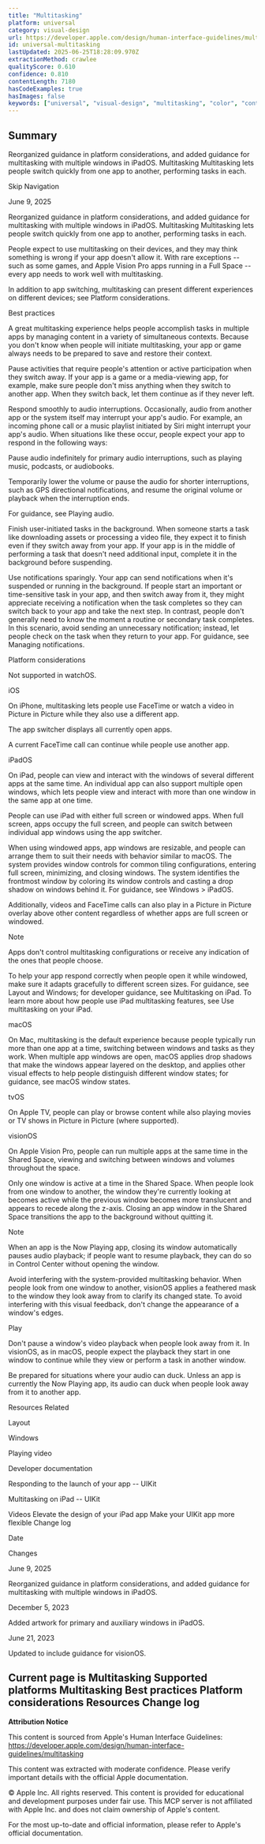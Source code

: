 ```yaml
---
title: "Multitasking"
platform: universal
category: visual-design
url: https://developer.apple.com/design/human-interface-guidelines/multitasking
id: universal-multitasking
lastUpdated: 2025-06-25T18:28:09.970Z
extractionMethod: crawlee
qualityScore: 0.610
confidence: 0.810
contentLength: 7180
hasCodeExamples: true
hasImages: false
keywords: ["universal", "visual-design", "multitasking", "color", "controls", "design", "feedback", "input", "layout", "navigation"]
---
```

## Summary

Reorganized guidance in platform considerations, and added guidance for multitasking with multiple windows in iPadOS.
Multitasking
Multitasking lets people switch quickly from one app to another, performing tasks in each.

Skip Navigation

June 9, 2025

Reorganized guidance in platform considerations, and added guidance for multitasking with multiple windows in iPadOS.
Multitasking
Multitasking lets people switch quickly from one app to another, performing tasks in each.

People expect to use multitasking on their devices, and they may think something is wrong if your app doesn't allow it. With rare exceptions -- such as some games, and Apple Vision Pro apps running in a Full Space -- every app needs to work well with multitasking.

In addition to app switching, multitasking can present different experiences on different devices; see Platform considerations.

Best practices

A great multitasking experience helps people accomplish tasks in multiple apps by managing content in a variety of simultaneous contexts. Because you don't know when people will initiate multitasking, your app or game always needs to be prepared to save and restore their context.

Pause activities that require people's attention or active participation when they switch away. If your app is a game or a media-viewing app, for example, make sure people don't miss anything when they switch to another app. When they switch back, let them continue as if they never left.

Respond smoothly to audio interruptions. Occasionally, audio from another app or the system itself may interrupt your app's audio. For example, an incoming phone call or a music playlist initiated by Siri might interrupt your app's audio. When situations like these occur, people expect your app to respond in the following ways:

Pause audio indefinitely for primary audio interruptions, such as playing music, podcasts, or audiobooks.

Temporarily lower the volume or pause the audio for shorter interruptions, such as GPS directional notifications, and resume the original volume or playback when the interruption ends.

For guidance, see Playing audio.

Finish user-initiated tasks in the background. When someone starts a task like downloading assets or processing a video file, they expect it to finish even if they switch away from your app. If your app is in the middle of performing a task that doesn't need additional input, complete it in the background before suspending.

Use notifications sparingly. Your app can send notifications when it's suspended or running in the background. If people start an important or time-sensitive task in your app, and then switch away from it, they might appreciate receiving a notification when the task completes so they can switch back to your app and take the next step. In contrast, people don't generally need to know the moment a routine or secondary task completes. In this scenario, avoid sending an unnecessary notification; instead, let people check on the task when they return to your app. For guidance, see Managing notifications.

Platform considerations

Not supported in watchOS.

iOS

On iPhone, multitasking lets people use FaceTime or watch a video in Picture in Picture while they also use a different app.

The app switcher displays all currently open apps.

A current FaceTime call can continue while people use another app.

iPadOS

On iPad, people can view and interact with the windows of several different apps at the same time. An individual app can also support multiple open windows, which lets people view and interact with more than one window in the same app at one time.

People can use iPad with either full screen or windowed apps. When full screen, apps occupy the full screen, and people can switch between individual app windows using the app switcher.

When using windowed apps, app windows are resizable, and people can arrange them to suit their needs with behavior similar to macOS. The system provides window controls for common tiling configurations, entering full screen, minimizing, and closing windows. The system identifies the frontmost window by coloring its window controls and casting a drop shadow on windows behind it. For guidance, see Windows > iPadOS.

Additionally, videos and FaceTime calls can also play in a Picture in Picture overlay above other content regardless of whether apps are full screen or windowed.

Note

Apps don't control multitasking configurations or receive any indication of the ones that people choose.

To help your app respond correctly when people open it while windowed, make sure it adapts gracefully to different screen sizes. For guidance, see Layout and Windows; for developer guidance, see Multitasking on iPad. To learn more about how people use iPad multitasking features, see Use multitasking on your iPad.

macOS

On Mac, multitasking is the default experience because people typically run more than one app at a time, switching between windows and tasks as they work. When multiple app windows are open, macOS applies drop shadows that make the windows appear layered on the desktop, and applies other visual effects to help people distinguish different window states; for guidance, see macOS window states.

tvOS

On Apple TV, people can play or browse content while also playing movies or TV shows in Picture in Picture (where supported).

visionOS

On Apple Vision Pro, people can run multiple apps at the same time in the Shared Space, viewing and switching between windows and volumes throughout the space.

Only one window is active at a time in the Shared Space. When people look from one window to another, the window they're currently looking at becomes active while the previous window becomes more translucent and appears to recede along the z-axis. Closing an app window in the Shared Space transitions the app to the background without quitting it.

Note

When an app is the Now Playing app, closing its window automatically pauses audio playback; if people want to resume playback, they can do so in Control Center without opening the window.

Avoid interfering with the system-provided multitasking behavior. When people look from one window to another, visionOS applies a feathered mask to the window they look away from to clarify its changed state. To avoid interfering with this visual feedback, don't change the appearance of a window's edges.

Play

Don't pause a window's video playback when people look away from it. In visionOS, as in macOS, people expect the playback they start in one window to continue while they view or perform a task in another window.

Be prepared for situations where your audio can duck. Unless an app is currently the Now Playing app, its audio can duck when people look away from it to another app.

Resources
Related

Layout

Windows

Playing video

Developer documentation

Responding to the launch of your app -- UIKit

Multitasking on iPad -- UIKit

Videos
Elevate the design of your iPad app
Make your UIKit app more flexible
Change log

Date

Changes

June 9, 2025

Reorganized guidance in platform considerations, and added guidance for multitasking with multiple windows in iPadOS.

December 5, 2023

Added artwork for primary and auxiliary windows in iPadOS.

June 21, 2023

Updated to include guidance for visionOS.

Current page is Multitasking
Supported platforms
Multitasking
Best practices
Platform considerations
Resources
Change log
---

**Attribution Notice**

This content is sourced from Apple's Human Interface Guidelines: https://developer.apple.com/design/human-interface-guidelines/multitasking

This content was extracted with moderate confidence. Please verify important details with the official Apple documentation.

© Apple Inc. All rights reserved. This content is provided for educational and development purposes under fair use. This MCP server is not affiliated with Apple Inc. and does not claim ownership of Apple's content.

For the most up-to-date and official information, please refer to Apple's official documentation.
